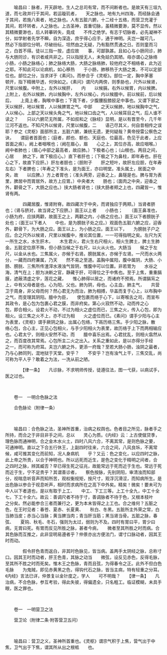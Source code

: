 <!-- { "loadSidebar": true } -->
　　喻昌曰：脉者，开天辟地，生人之总司有常，而不间断者也。是故天有三垣九道，而七政并行于其间，若运璇玑者，　　天之脉也。地有九州四海，而经脉会通于其间，若施八索者，地之脉也。人有五脏六腑，十二经十五络，而营卫充灌于　　其间，若环转者，人之脉也。上古圣神，首重切脉，虽精微要渺，莫不显传。然以其精微要渺也，后人转摹转失，竟成　　不传之绝学。有志于切脉者，必先凝神不分，如学射者先学不瞬，自为深造，庶乎得心应手，通于神明。夫岂一蹴可几，　　然必下指部位分明，尽破纷纭，坦然由之无疑，乃有豁然贯通之日。否则童而习之，白首不得。徒以三指一按，虚应故　　事，可鄙孰甚。且如心与小肠同诊，肺与大肠同诊，有识者咸共非之。只以指授无人，未免姑仍其陋。毋亦谓心之脉络　　小肠，小肠之脉络心；肺之脉络大肠，大肠之脉络肺，较他府之不相络者，此为近之耶。不知此可以论病机，如心移热　　于小肠，肺移热于大肠之类，不可以定部位也。部位之分，当求详于《素问》。而参合于《灵枢》。部位一定，胸中茅塞　　顿开，指下精微毕透，何快如之。《素问》谓尺内两傍，则季胁也，尺外以候肾，尺里以候腹。中附上，左外以候肝，　　内　　以候膈，右外以候胃，内以候脾。上附上，右外以候肺，内以候胸中，左外以候心，内以候膻中。前以候前，后以候后，　　上竟上者，胸喉中事也；下竟下者，少腹腰股膝胫足中事也。又谓下部之天以候肝，地以候胃，人以候脾胃之气。中部　　之天以候肺，地以候胸中之气，人以候心。上部之天以候头角之气，地以候口齿之气，人以候耳目之气，后人谁不读之？　　只以六腑茫无所属，不如叔和之《脉经》显明，是以有晋至今，几千年江河不返也。不知尺外以候肾，尺里以候腹，二　　语己尽其义，何自昔相传之误耶？参之《灵枢》面部所主，五脏六腑，兼统无遗，更何疑哉？黄帝授雷公察色之诀，　　谓庭者首面也；（庭者，颜也、额也、天庭也、位最高，色见于此者，上应首面之疾）。阙上者咽喉也；（阙在眉心，眉　　心之上，其位亦高，故应咽喉。）阙中者肺也；（眉心中部之最高者，故应肺。）下极者心也；（山根也。两目之间，心居　　肺之下，故下极应心。）直下者肝也；（下极之下为鼻柱，即年寿也。肝在心之下，故直下应肝。）肝左者胆也；（胆附子　　肝之短叶，故肝左应胆，在年寿左右）下者脾也；（年寿之下准头，是为面王，亦曰明堂。准头属土，居面之中央，故　　以应脾。）方上者胃也；（准头两旁，迎香之上，鼻隧是也。脾与胃为表里，脾居中而胃居外，故方上应胃。）中央者大　　肠也；（面肉之中央，迎香之外，颧骨之下，大肠之应也。）挟大肠者肾也；（挟大肠者颊之上也，四藏皆一，惟肾有两。

　　　　四藏居腹，惟肾附脊。故四藏次于中央，而肾独应于两颊。）当肾者脐也；（肾与脐对，故当肾之下应脐。）面王以上者　　小肠也；　　（面王鼻准也，小肠为府，应挟两颧，故面王之上，两颧之内，小肠之应也。）面王以下者膀胱子处也；（面王以下者人　　中也，是为膀胱子处之应。）观面色五脏六腑之应，迎香外，颧骨下，为大肠之应。面王以上，为小肠之应。面王以下，　　为膀胱子户之应。合之尺外以候肾，尺里以候腹中，推论其位置，一一可得指明之矣。左尺为天一所生之水，水生肝木，　　木生君火，君火生右尺相火，相火生脾土，脾土生肺金。五脏定位原不殊，但小肠当候之于右尺，以火从火也。大肠当　　候之于左尺，以金从水也。三焦属火，亦候于右肾。膀胱属水，亦候于左肾。一尺而水火两分，一藏而四府兼属，乃天　　然不易之至道。盖胸中属阳，腹中属阴，大肠、小肠、膀胱、三焦所传渣滓水液浊气皆阴，惟腹中可以位置。非若胃为　　水谷之海，清气在上；胆为决断之官，静藏于肝，可得位之于中焦也。至于上焦，重重膈膜，遮蔽清虚之宇，莲花之藏，　　惟心肺得以居之，而诸府不预焉。所谓膈肓之上，中有父母者是也。心为阳，父也。肺为阴，母也。心主血，肺主气，　　共营卫于周身，非父母而何？然心君无为而治，肺为相搏，华盖而复于心上，以布胸中之气，而变理其阴阳。膻中为臣，　　使包裹而络于心下，以寄喉舌之司，而宣布其政令，是心包为包裹心君之膜，而非府矣。第心火寂然不动，动而传之心　　包，即合相火。设君火不动，不过为相火之虚位而已，三焦之火，传入心包，即为相火。设三焦之火不上，亦不过为相　　火之虚位而已。《素问》谓手少阳与心主为表里，《灵枢》谓手厥阴之脉，出属心包络，下鬲历络三焦。手少阳之脉，散　　络心包，合心主，正见心包相火，与手少阳相火为表里，故历络于上下而两相输应也。心君太宁，则相火安然不动，而　　膻中喜乐出焉。心君扰乱，则相火翕然从之，而百度改其常焉。心包所主二火之出入。关系之重如此，是以亦得分手经　　之一，而可称为府耳。夫岂六腑之外，更添一府哉？至若大肠小肠，浊阴之最者，乃与心肺同列，混地狱于天堂。安乎？　　不安乎？岂有浊气上干，三焦交乱，尚可称为平人乎？敢着之为法，一洗从前之陋。

　　　　【律一条】　　凡诊脉，不求明师传授，徒遵往法，图一弋获，以病试手，医之过也。

　　　　

　　卷一　一明合色脉之法　　

　　合色脉论（附律一条）

　　　　

　　喻昌曰：合色脉之法，圣神所首重，治病之权舆也。色者目之所见，脉者手之所持，而合之于非目非手之间，总以　　灵心为质。《内经》云：上古使僦贷季，理色脉而通神明，合之金木水火土，四时八风六合，不离其常，是则色脉之要，　　可通神明。直以之下合五行休王，上副四时往来，六合之间，八风良坼，不离常候，咸可推其变化而前知，况人身病机　　乎？又云：色之变化，以应四时之脉，此上帝之所贵，以合于神明也。所以远死而近生，是色之变化于精明之间者，合　　之四时之脉，辨其臧否？早已得生死之征兆，故能常远于死而近于生也。常远于死而近于生，宁不足贵乎？其谓善诊者，　　察色按脉，先别阴阳，审清浊而知部分，视喘息听音声而知所苦，观权衡规矩，按尺寸，观浮沉滑涩，而知病所生。是　　出色脉以参合于视息听声，相时而求病所在之高下中外矣。精矣！微矣！要未可为中人以下者道也，是以有取于上工、　　中工、下工三等。上工十全九，中工十全七，下工十全六。故云：善调尺者不待于寸，善调脉者不待于色，又根本枝叶　　之分矣。然必能参合三者而兼行之，更为本末皆得之上工也。合之维何？五脏之色，在王时见者：春苍、夏赤、长夏黄、　　秋白、冬黑。五脏所主外荣之常，白当肺当皮；赤当心当脉；黄当脾当肉；青当肝当筋；黑当肾当骨。五脏之脉，春弦、　　夏钩、秋毛、冬石，强则为太过，弱则为不及。四时有胃曰平，胃少曰病，无胃曰死。有胃而反见所胜之脉，甚者今病，　　微者至其所胜之时而病。合其色脉而互推之，此非显明易遵者乎？仲景亦出方便法门，谓寸口脉动者，因其王时而动。

　　　　假令肝色青而返白，非其时色脉见，皆当病。盖两手太阴经之脉，总称寸口。因其王时而动者，肝王色青，其脉之动当　　微弦，设反见赤色，反得毛脉，至其所不胜之时而死矣。惟木王之色脉，青而且弦，为得春令之正。此外不但白色毛脉　　为鬼贼，即见赤黄黑之色，得钩代石之脉，皆当主病，特有轻重之分耳。《内经》言法已详，仲景复以金针度之，学人　　可不明哉？　　【律一条】　　凡治病，不合色脉，参互考验，得此失彼，得偏遗全，只名粗工。临证模糊，未具手眼，医之罪也。

　　　　

　　卷一　一明营卫之法　　

　　营卫论（附律二条·附答营卫五问）

　　　　

　　喻昌曰：营卫之义，圣神所首重也。《灵枢》谓宗气积于上焦，营气出于中焦，卫气出于下焦，谓其所从出之根柢　　也。

